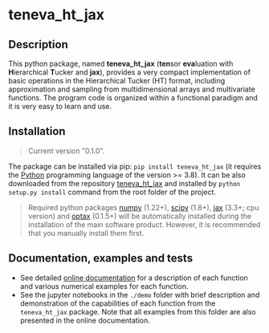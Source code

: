 # teneva_ht_jax


## Description

This python package, named **teneva_ht_jax** (**ten**sor **eva**luation with **H**ierarchical **T**ucker and **jax**), provides a very compact implementation of basic operations in the Hierarchical Tucker (HT) format, including approximation and sampling from multidimensional arrays and multivariate functions. The program code is organized within a functional paradigm and it is very easy to learn and use.


## Installation

> Current version "0.1.0".

The package can be installed via pip: `pip install teneva_ht_jax` (it requires the [Python](https://www.python.org) programming language of the version >= 3.8). It can be also downloaded from the repository [teneva_ht_jax](https://github.com/AndreiChertkov/teneva_ht_jax) and installed by `python setup.py install` command from the root folder of the project.

> Required python packages [numpy](https://numpy.org) (1.22+), [scipy](https://www.scipy.org) (1.8+), [jax](https://github.com/google/jax) (3.3+; cpu version) and [optax](https://github.com/deepmind/optax) (0.1.5+) will be automatically installed during the installation of the main software product. However, it is recommended that you manually install them first.


## Documentation, examples and tests

- See detailed [online documentation](https://teneva-ht-jax.readthedocs.io) for a description of each function and various numerical examples for each function.
- See the jupyter notebooks in the `./demo` folder with brief description and demonstration of the capabilities of each function from the `teneva_ht_jax` package. Note that all examples from this folder are also presented in the online documentation.
